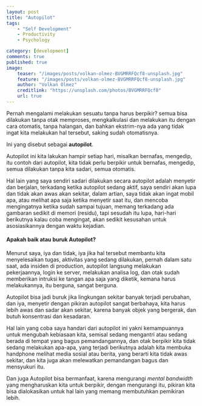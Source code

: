 ```yaml
---
layout: post
title: "Autopilot"
tags: 
    - "Self Development"
    - Productivity
    - Psychology

category: [development]
comments: true
published: true
image:
    teaser: "/images/posts/volkan-olmez-BVGMRRFQcf8-unsplash.jpg"
    feature: "/images/posts/volkan-olmez-BVGMRRFQcf8-unsplash.jpg"
    author: "Volkan Olmez"
    creditlink: "https://unsplash.com/photos/BVGMRRFQcf8"
    url: true
---
```


Pernah mengalami melakukan sesuatu tanpa harus berpikir? semua bisa dilakukan tanpa otak memproses, mengkalkulasi dan melakukan itu dengan cara otomatis, tanpa halangan, dan bahkan ekstrim-nya ada yang tidak ingat kita melakukan hal tersebut, saking sudah otomatisnya.

Ini yang disebut sebagai **autopilot**.

Autopilot ini kita lakukan hampir setiap hari, misalkan bernafas, mengedip, itu contoh dari autopilot, kita tidak perlu berpikir untuk bernafas, mengedip, semua dilakukan tanpa kita sadari, semua otomatis.
<!--more-->

Hal lain yang saya sendiri sadari dilakukan secara autopilot adalah menyetir dan berjalan, terkadang ketika autopilot sedang aktif, saya sendiri akan lupa dan tidak akan awas akan sekitar, dalam artian, saya tidak akan ingat mobil apa, atau melihat apa saja ketika menyetir saat itu, dan mencoba mengingatnya ketika sudah sampai tujuan, memang terkadang ada gambaran sedikit di memori (residu), tapi sesudah itu lupa, hari-hari berikutnya kalau coba mengingat, akan sedikit kesusahan untuk asosiasikannya dengan waktu kejadian.

#### Apakah baik atau buruk Autopilot?
Menurut saya, iya dan tidak, iya jika hal tersebut membantu kita menyelesaikan tugas, aktivitas yang sedang dilakukan, pernah dalam satu saat, ada insiden di production, autopilot langsung melakukan pekerjaannya, login ke server, melakukan analisa log, dan otak sudah memberikan intruksi ke tangan apa saja yang diketik, kemana harus melakukannya, itu berguna, sangat berguna.

Autopilot bisa jadi buruk jika lingkungan sekitar banyak terjadi perubahan, dan iya, menyetir dengan pikiran autopilot sangat berbahaya, kita harus lebih awas dan sadar akan sekitar, karena banyak objek yang bergerak, dan butuh konsentrasi dan kesadaran.

Hal lain yang coba saya handari dari autopilot ini yakni kemampuannya untuk mengubah kebiasaan kita, semisal sedang mengantri atau sedang berada di tempat yang bagus pemandangannya, dan otak berpikir kita tidak sedang melakukan apa-apa, yang terjadi berikutnya adalah kita membuka handphone melihat media sosial atau berita, yang berarti kita tidak awas sekitar, dan kita juga akan melewatkan pemandangan bagus dan mensyukuri itu.

Dan juga Autopilot bisa bermanfaat, karena mengurangi _mental bandwidth_ yang mengharuskan kita untuk berpikir, dengan mengurangi itu, pikiran kita bisa dialokasikan untuk hal lain yang memang membutuhkan pemikiran lebih.